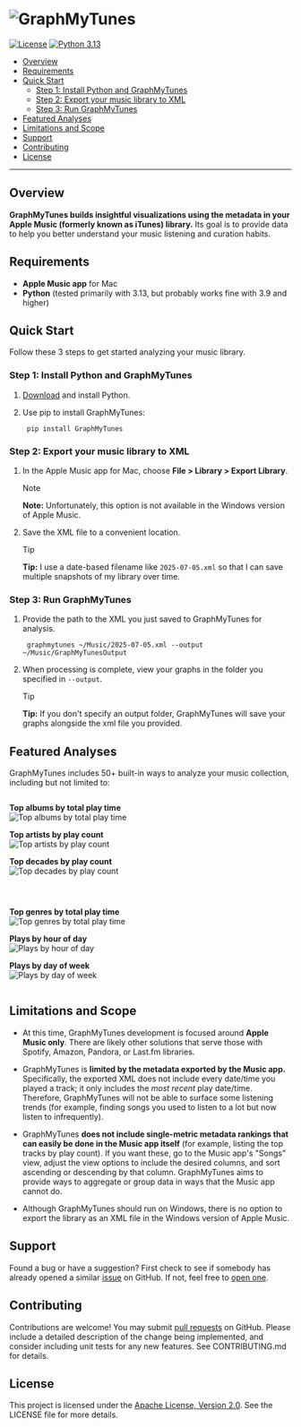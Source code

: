 # ![GraphMyTunes](img/logo.png) <!-- omit in toc -->

[![License](https://img.shields.io/badge/License-Apache%202.0-blue.svg)](https://www.apache.org/licenses/LICENSE-2.0) [![Python 3.13](https://img.shields.io/badge/Python-3.13-blue.svg)](https://www.python.org/downloads/release/python-3130/)

<!-- TODO: Badge for latest PyPI version, PyPI downloads, code coverage. -->

- [Overview](#overview)
- [Requirements](#requirements)
- [Quick Start](#quick-start)
    - [Step 1: Install Python and GraphMyTunes](#step-1-install-python-and-graphmytunes)
    - [Step 2: Export your music library to XML](#step-2-export-your-music-library-to-xml)
    - [Step 3: Run GraphMyTunes](#step-3-run-graphmytunes)
- [Featured Analyses](#featured-analyses)
- [Limitations and Scope](#limitations-and-scope)
- [Support](#support)
- [Contributing](#contributing)
- [License](#license)

---

## Overview

**GraphMyTunes builds insightful visualizations using the metadata in your Apple Music (formerly known as iTunes) library.** Its goal is to provide data to help you better understand your music listening and curation habits.

## Requirements

- **Apple Music app** for Mac
- **Python** (tested primarily with 3.13, but probably works fine with 3.9 and higher)

## Quick Start

Follow these 3 steps to get started analyzing your music library.

### Step 1: Install Python and GraphMyTunes

1. [Download](https://www.python.org/downloads/) and install Python.
1. Use pip to install GraphMyTunes:

        pip install GraphMyTunes

### Step 2: Export your music library to XML

1. In the Apple Music app for Mac, choose **File > Library > Export Library**.

    > [!NOTE]
    > **Note:** Unfortunately, this option is not available in the Windows version of Apple Music.

1. Save the XML file to a convenient location.

    > [!TIP]
    > **Tip:** I use a date-based filename like `2025-07-05.xml` so that I can save multiple snapshots of my library over time.

### Step 3: Run GraphMyTunes

1. Provide the path to the XML you just saved to GraphMyTunes for analysis.

        graphmytunes ~/Music/2025-07-05.xml --output ~/Music/GraphMyTunesOutput

1. When processing is complete, view your graphs in the folder you specified in `--output`.

    > [!TIP]
    > **Tip:** If you don't specify an output folder, GraphMyTunes will save your graphs alongside the xml file you provided.

## Featured Analyses

GraphMyTunes includes 50+ built-in ways to analyze your music collection, including but not limited to:

<div style="display: flex; flex-wrap: wrap; gap: 2em;">
<div style="flex: 1 1 300px; min-width: 250px;">

<p><strong>Top albums by total play time</strong><br />
<img src="img/album_playtime.png" alt="Top albums by total play time"></p>

<p><strong>Top artists by play count</strong><br />
<img src="img/artist_plays.png" alt="Top artists by play count"></p>

<p><strong>Top decades by play count</strong><br />
<img src="img/decade_plays.png" alt="Top decades by play count"></p>

</div>
<div style="flex: 1 1 300px; min-width: 250px;">

<p><strong>Top genres by total play time</strong><br />
<img src="img/genre_playtime.png" alt="Top genres by total play time"></p>

<p><strong>Plays by hour of day</strong><br />
<img src="img/plays_by_hour.png" alt="Plays by hour of day"></p>

<p><strong>Plays by day of week</strong><br />
<img src="img/plays_by_weekday.png" alt="Plays by day of week"></p>

</div>
</div>

## Limitations and Scope

- At this time, GraphMyTunes development is focused around **Apple Music only**. There are likely other solutions that serve those with Spotify, Amazon, Pandora, or Last.fm libraries.

- GraphMyTunes is **limited by the metadata exported by the Music app.** Specifically, the exported XML does not include every date/time you played a track; it only includes the _most recent_ play date/time. Therefore, GraphMyTunes will not be able to surface some listening trends (for example, finding songs you used to listen to a lot but now listen to infrequently).

- GraphMyTunes **does not include single-metric metadata rankings that can easily be done in the Music app itself** (for example, listing the top tracks by play count). If you want these, go to the Music app's "Songs" view, adjust the view options to include the desired columns, and sort ascending or descending by that column. GraphMyTunes aims to provide ways to aggregate or group data in ways that the Music app cannot do.

- Although GraphMyTunes should run on Windows, there is no option to export the library as an XML file in the Windows version of Apple Music.

## Support

Found a bug or have a suggestion? First check to see if somebody has already opened a similar [issue](https://github.com/homebysix/GraphMyTunes/issues?q=is%3Aissue) on GitHub. If not, feel free to [open one](https://github.com/homebysix/GraphMyTunes/issues/new?q=is%3Aissue).

## Contributing

Contributions are welcome! You may submit [pull requests](https://github.com/homebysix/GraphMyTunes/pulls) on GitHub. Please include a detailed description of the change being implemented, and consider including unit tests for any new features. See CONTRIBUTING.md for details.

## License

This project is licensed under the [Apache License, Version 2.0](https://www.apache.org/licenses/LICENSE-2.0). See the LICENSE file for more details.
